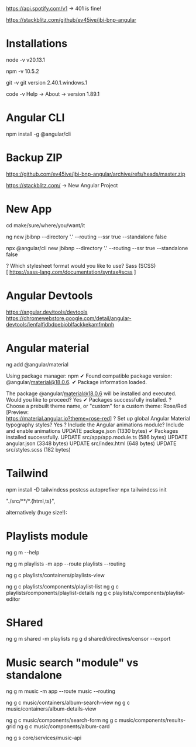 <!-- https://stackblitz.com/edit/stackblitz-starters-hzhdtx -->

https://api.spotify.com/v1 -> 401 is fine!

https://stackblitz.com/github/ev45ive/jbi-bnp-angular

# Installations

node -v
v20.13.1

npm -v
10.5.2

git -v
git version 2.40.1.windows.1

code -v
Help -> About -> version
1.89.1

# Angular CLI

npm install -g @angular/cli

# Backup ZIP

https://github.com/ev45ive/jbi-bnp-angular/archive/refs/heads/master.zip

https://stackblitz.com/ -> New Angular Project

# New App

cd make/sure/where/you/want/it

ng new jbibnp --directory '.' --routing --ssr true --standalone false

npx @angular/cli new jbibnp --directory '.' --routing --ssr true --standalone false

? Which stylesheet format would you like to use? Sass (SCSS)  
 [ https://sass-lang.com/documentation/syntax#scss ]

# Angular Devtools

https://angular.dev/tools/devtools
https://chromewebstore.google.com/detail/angular-devtools/ienfalfjdbdpebioblfackkekamfmbnh


# Angular material
ng add @angular/material

Using package manager: npm
✔ Found compatible package version: @angular/material@18.0.6.
✔ Package information loaded.

The package @angular/material@18.0.6 will be installed and executed.
Would you like to proceed? Yes
✔ Packages successfully installed.
? Choose a prebuilt theme name, or "custom" for a custom theme: Rose/Red           [Preview:       
https://material.angular.io?theme=rose-red]
? Set up global Angular Material typography styles? Yes
? Include the Angular animations module? Include and enable animations
UPDATE package.json (1330 bytes)
✔ Packages installed successfully.
UPDATE src/app/app.module.ts (586 bytes)
UPDATE angular.json (3348 bytes)
UPDATE src/index.html (648 bytes)
UPDATE src/styles.scss (182 bytes)

# Tailwind
npm install -D tailwindcss postcss autoprefixer
npx tailwindcss init

 "./src/**/*.{html,ts}",

 alternatively (huge size!):
  <script src="https://cdn.tailwindcss.com"></script>

 
# Playlists module 
ng g m --help

ng g m playlists -m app --route playlists --routing 

ng g c playlists/containers/playlists-view

ng g c playlists/components/playlist-list
ng g c playlists/components/playlist-details
ng g c playlists/components/playlist-editor

# SHared

ng g m shared -m playlists 
ng g d shared/directives/censor --export 


# Music search  "module" vs standalone

ng g m music -m app --route music --routing

ng g c music/containers/album-search-view
ng g c music/containers/album-details-view

ng g c music/components/search-form
ng g c music/components/results-grid
ng g c music/components/album-card 

ng g s core/services/music-api
